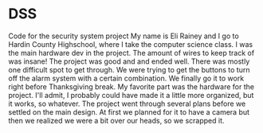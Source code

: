 # DSS
Code for the security system project
My name is Eli Rainey and I go to Hardin County Highschool, where I take the computer science class.
I was the main hardware dev in the project. The amount of wires to keep track of was insane!
The project was good and and ended well.
There was mostly one difficult spot to get through. We were trying to get the buttons to turn off the alarm system with a certain combination.
We finally go it to work right before Thanksgiving break.
My favorite part was the hardware for the project. I'll admit, I probably could have made it a little more organized, but it works, so whatever.
The project went through several plans before we settled on the main design. At first we planned for it to have a camera but then we realized we were a bit over our heads, so we scrapped it.
